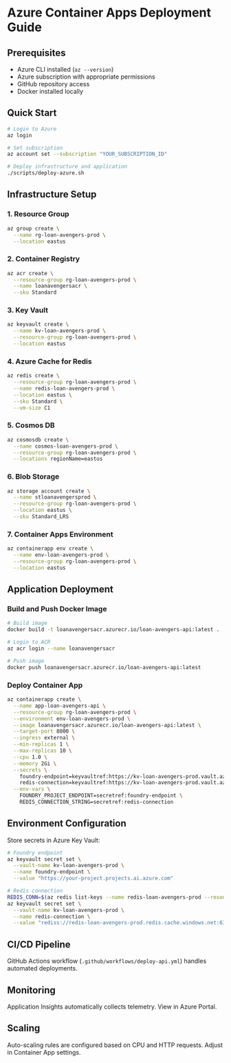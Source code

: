 # Azure Container Apps Deployment Guide

## Prerequisites

- Azure CLI installed (`az --version`)
- Azure subscription with appropriate permissions
- GitHub repository access
- Docker installed locally

## Quick Start

```bash
# Login to Azure
az login

# Set subscription
az account set --subscription "YOUR_SUBSCRIPTION_ID"

# Deploy infrastructure and application
./scripts/deploy-azure.sh
```

## Infrastructure Setup

### 1. Resource Group

```bash
az group create \
  --name rg-loan-avengers-prod \
  --location eastus
```

### 2. Container Registry

```bash
az acr create \
  --resource-group rg-loan-avengers-prod \
  --name loanavengersacr \
  --sku Standard
```

### 3. Key Vault

```bash
az keyvault create \
  --name kv-loan-avengers-prod \
  --resource-group rg-loan-avengers-prod \
  --location eastus
```

### 4. Azure Cache for Redis

```bash
az redis create \
  --resource-group rg-loan-avengers-prod \
  --name redis-loan-avengers-prod \
  --location eastus \
  --sku Standard \
  --vm-size C1
```

### 5. Cosmos DB

```bash
az cosmosdb create \
  --name cosmos-loan-avengers-prod \
  --resource-group rg-loan-avengers-prod \
  --locations regionName=eastus
```

### 6. Blob Storage

```bash
az storage account create \
  --name stloanavengersprod \
  --resource-group rg-loan-avengers-prod \
  --location eastus \
  --sku Standard_LRS
```

### 7. Container Apps Environment

```bash
az containerapp env create \
  --name env-loan-avengers-prod \
  --resource-group rg-loan-avengers-prod \
  --location eastus
```

## Application Deployment

### Build and Push Docker Image

```bash
# Build image
docker build -t loanavengersacr.azurecr.io/loan-avengers-api:latest .

# Login to ACR
az acr login --name loanavengersacr

# Push image
docker push loanavengersacr.azurecr.io/loan-avengers-api:latest
```

### Deploy Container App

```bash
az containerapp create \
  --name app-loan-avengers-api \
  --resource-group rg-loan-avengers-prod \
  --environment env-loan-avengers-prod \
  --image loanavengersacr.azurecr.io/loan-avengers-api:latest \
  --target-port 8000 \
  --ingress external \
  --min-replicas 1 \
  --max-replicas 10 \
  --cpu 1.0 \
  --memory 2Gi \
  --secrets \
    foundry-endpoint=keyvaultref:https://kv-loan-avengers-prod.vault.azure.net/secrets/foundry-endpoint,identityref:system \
    redis-connection=keyvaultref:https://kv-loan-avengers-prod.vault.azure.net/secrets/redis-connection,identityref:system \
  --env-vars \
    FOUNDRY_PROJECT_ENDPOINT=secretref:foundry-endpoint \
    REDIS_CONNECTION_STRING=secretref:redis-connection
```

## Environment Configuration

Store secrets in Azure Key Vault:

```bash
# Foundry endpoint
az keyvault secret set \
  --vault-name kv-loan-avengers-prod \
  --name foundry-endpoint \
  --value "https://your-project.projects.ai.azure.com"

# Redis connection
REDIS_CONN=$(az redis list-keys --name redis-loan-avengers-prod --resource-group rg-loan-avengers-prod --query primaryKey -o tsv)
az keyvault secret set \
  --vault-name kv-loan-avengers-prod \
  --name redis-connection \
  --value "rediss://redis-loan-avengers-prod.redis.cache.windows.net:6380,password=${REDIS_CONN},ssl=True"
```

## CI/CD Pipeline

GitHub Actions workflow (`.github/workflows/deploy-api.yml`) handles automated deployments.

## Monitoring

Application Insights automatically collects telemetry. View in Azure Portal.

## Scaling

Auto-scaling rules are configured based on CPU and HTTP requests. Adjust in Container App settings.
